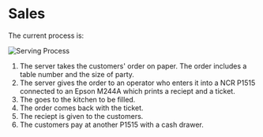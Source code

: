 Sales
=====

The current process is:

![Serving Process](http://oneacrecafe.github.io/sales/doc/current_process.svg)

1. The server takes the customers' order on paper. The order includes a table number and the size of party.
2. The server gives the order to an operator who enters it into a NCR P1515 connected to an Epson M244A which prints a reciept and a ticket.
3. The goes to the kitchen to be filled.
4. The order comes back with the ticket.
5. The reciept is given to the customers.
6. The customers pay at another P1515 with a cash drawer.

